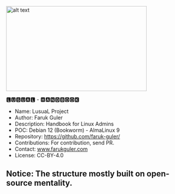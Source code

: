 <img src="https://farukguler.com/assets/img/handbook.jpg" alt="alt text" width="380" height="230">

🅻🆄🆂🆄🅰🅻 - 🅷🅰🅽🅳🅱🅾🅾🅺
- Name: LusuaL Project
- Author: Faruk Guler
- Description: Handbook for Linux Admins
- POC: Debian 12 (Bookworm) - AlmaLinux 9
- Repository: https://github.com/faruk-guler/
- Contributions: For contribution, send PR.
- Contact: www.farukguler.com
- License: CC-BY-4.0
## Notice: The structure mostly built on open-source mentality.
